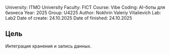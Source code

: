 University: ITMO University
Faculty: FICT
Course: Vibe Coding: AI-боты для бизнеса
Year: 2025
Group: U4225
Author: Nokhrin Valeriy Vitalievich
Lab: Lab2
Date of create: 24.10.2025
Date of finished: 24.10.2025


## Цель
Интеграция хранения и запись данных.
